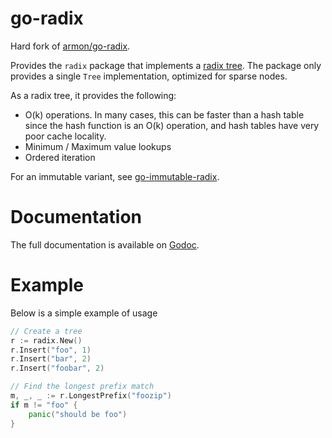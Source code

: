 # go-radix

Hard fork of [armon/go-radix](https://github.com/armin/go-radix).

Provides the `radix` package that implements a [radix tree](http://en.wikipedia.org/wiki/Radix_tree).
The package only provides a single `Tree` implementation, optimized for sparse nodes.

As a radix tree, it provides the following:

- O(k) operations. In many cases, this can be faster than a hash table since
  the hash function is an O(k) operation, and hash tables have very poor cache locality.
- Minimum / Maximum value lookups
- Ordered iteration

For an immutable variant, see [go-immutable-radix](https://github.com/hashicorp/go-immutable-radix).

# Documentation

The full documentation is available on [Godoc](http://godoc.org/github.com/armon/go-radix).

# Example

Below is a simple example of usage

```go
// Create a tree
r := radix.New()
r.Insert("foo", 1)
r.Insert("bar", 2)
r.Insert("foobar", 2)

// Find the longest prefix match
m, _, _ := r.LongestPrefix("foozip")
if m != "foo" {
    panic("should be foo")
}
```
